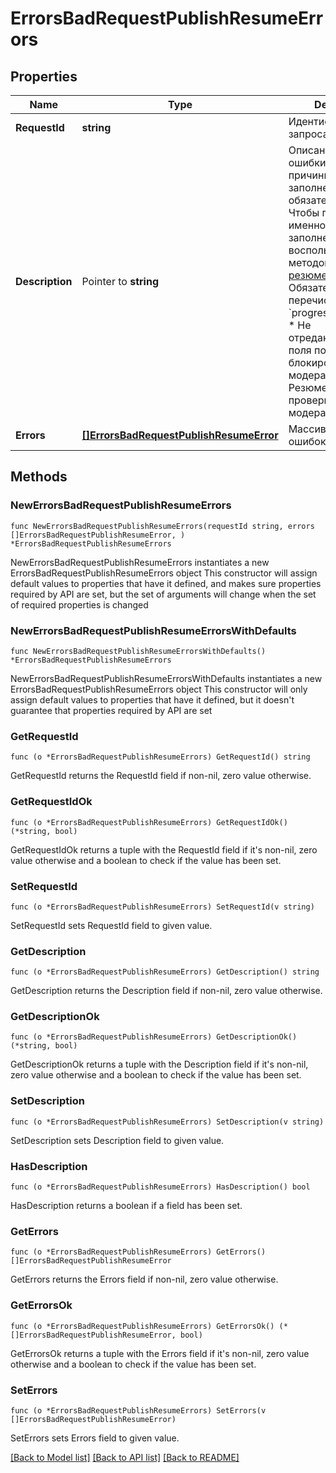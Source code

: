 # ErrorsBadRequestPublishResumeErrors

## Properties

Name | Type | Description | Notes
------------ | ------------- | ------------- | -------------
**RequestId** | **string** | Идентификатор запроса | 
**Description** | Pointer to **string** | Описание причины ошибки. Возможные причины:  * Не заполнены обязательные поля.    Чтобы понять, какие именно поля не заполнены, воспользуйтесь методом [просмотр резюме](#tag/Rezyume.-Prosmotr-informacii/operation/get-resume). Обязательные поля перечислены в поле &#x60;progress.mandatory&#x60;).  * Не отредактированы поля после блокировки модератором. * Резюме находится на проверке у модератора  | [optional] 
**Errors** | [**[]ErrorsBadRequestPublishResumeError**](ErrorsBadRequestPublishResumeError.md) | Массив с данными ошибок | 

## Methods

### NewErrorsBadRequestPublishResumeErrors

`func NewErrorsBadRequestPublishResumeErrors(requestId string, errors []ErrorsBadRequestPublishResumeError, ) *ErrorsBadRequestPublishResumeErrors`

NewErrorsBadRequestPublishResumeErrors instantiates a new ErrorsBadRequestPublishResumeErrors object
This constructor will assign default values to properties that have it defined,
and makes sure properties required by API are set, but the set of arguments
will change when the set of required properties is changed

### NewErrorsBadRequestPublishResumeErrorsWithDefaults

`func NewErrorsBadRequestPublishResumeErrorsWithDefaults() *ErrorsBadRequestPublishResumeErrors`

NewErrorsBadRequestPublishResumeErrorsWithDefaults instantiates a new ErrorsBadRequestPublishResumeErrors object
This constructor will only assign default values to properties that have it defined,
but it doesn't guarantee that properties required by API are set

### GetRequestId

`func (o *ErrorsBadRequestPublishResumeErrors) GetRequestId() string`

GetRequestId returns the RequestId field if non-nil, zero value otherwise.

### GetRequestIdOk

`func (o *ErrorsBadRequestPublishResumeErrors) GetRequestIdOk() (*string, bool)`

GetRequestIdOk returns a tuple with the RequestId field if it's non-nil, zero value otherwise
and a boolean to check if the value has been set.

### SetRequestId

`func (o *ErrorsBadRequestPublishResumeErrors) SetRequestId(v string)`

SetRequestId sets RequestId field to given value.


### GetDescription

`func (o *ErrorsBadRequestPublishResumeErrors) GetDescription() string`

GetDescription returns the Description field if non-nil, zero value otherwise.

### GetDescriptionOk

`func (o *ErrorsBadRequestPublishResumeErrors) GetDescriptionOk() (*string, bool)`

GetDescriptionOk returns a tuple with the Description field if it's non-nil, zero value otherwise
and a boolean to check if the value has been set.

### SetDescription

`func (o *ErrorsBadRequestPublishResumeErrors) SetDescription(v string)`

SetDescription sets Description field to given value.

### HasDescription

`func (o *ErrorsBadRequestPublishResumeErrors) HasDescription() bool`

HasDescription returns a boolean if a field has been set.

### GetErrors

`func (o *ErrorsBadRequestPublishResumeErrors) GetErrors() []ErrorsBadRequestPublishResumeError`

GetErrors returns the Errors field if non-nil, zero value otherwise.

### GetErrorsOk

`func (o *ErrorsBadRequestPublishResumeErrors) GetErrorsOk() (*[]ErrorsBadRequestPublishResumeError, bool)`

GetErrorsOk returns a tuple with the Errors field if it's non-nil, zero value otherwise
and a boolean to check if the value has been set.

### SetErrors

`func (o *ErrorsBadRequestPublishResumeErrors) SetErrors(v []ErrorsBadRequestPublishResumeError)`

SetErrors sets Errors field to given value.



[[Back to Model list]](../README.md#documentation-for-models) [[Back to API list]](../README.md#documentation-for-api-endpoints) [[Back to README]](../README.md)



